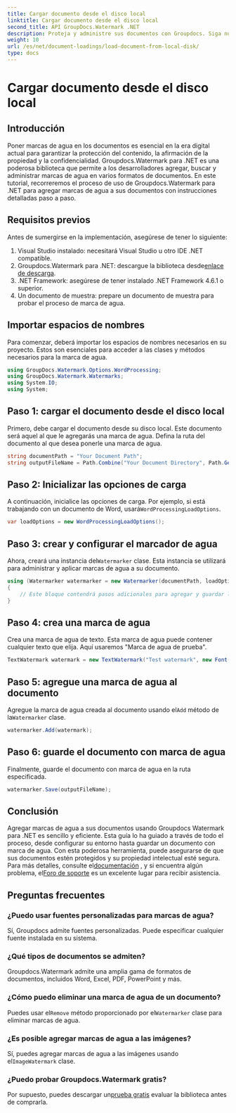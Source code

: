 ```yaml
---
title: Cargar documento desde el disco local
linktitle: Cargar documento desde el disco local
second_title: API GroupDocs.Watermark .NET
description: Proteja y administre sus documentos con Groupdocs. Siga nuestra guía detallada para agregar marcas de agua sin problemas.
weight: 10
url: /es/net/document-loadings/load-document-from-local-disk/
type: docs
---
```

# Cargar documento desde el disco local

## Introducción
Poner marcas de agua en los documentos es esencial en la era digital actual para garantizar la protección del contenido, la afirmación de la propiedad y la confidencialidad. Groupdocs.Watermark para .NET es una poderosa biblioteca que permite a los desarrolladores agregar, buscar y administrar marcas de agua en varios formatos de documentos. En este tutorial, recorreremos el proceso de uso de Groupdocs.Watermark para .NET para agregar marcas de agua a sus documentos con instrucciones detalladas paso a paso.
## Requisitos previos
Antes de sumergirse en la implementación, asegúrese de tener lo siguiente:
1. Visual Studio instalado: necesitará Visual Studio u otro IDE .NET compatible.
2.  Groupdocs.Watermark para .NET: descargue la biblioteca desde[enlace de descarga](https://releases.groupdocs.com/Watermark/net/).
3. .NET Framework: asegúrese de tener instalado .NET Framework 4.6.1 o superior.
4. Un documento de muestra: prepare un documento de muestra para probar el proceso de marca de agua.
## Importar espacios de nombres
Para comenzar, deberá importar los espacios de nombres necesarios en su proyecto. Estos son esenciales para acceder a las clases y métodos necesarios para la marca de agua.
```csharp
using GroupDocs.Watermark.Options.WordProcessing;
using GroupDocs.Watermark.Watermarks;
using System.IO;
using System;
```
## Paso 1: cargar el documento desde el disco local
Primero, debe cargar el documento desde su disco local. Este documento será aquel al que le agregarás una marca de agua.
Defina la ruta del documento al que desea ponerle una marca de agua.
```csharp
string documentPath = "Your Document Path";
string outputFileName = Path.Combine("Your Document Directory", Path.GetFileName(documentPath));
```
## Paso 2: Inicializar las opciones de carga
 A continuación, inicialice las opciones de carga. Por ejemplo, si está trabajando con un documento de Word, usará`WordProcessingLoadOptions`.
```csharp
var loadOptions = new WordProcessingLoadOptions();
```
## Paso 3: crear y configurar el marcador de agua
 Ahora, creará una instancia del`Watermarker` clase. Esta instancia se utilizará para administrar y aplicar marcas de agua a su documento.
```csharp
using (Watermarker watermarker = new Watermarker(documentPath, loadOptions))
{
    // Este bloque contendrá pasos adicionales para agregar y guardar la marca de agua.
}
```
## Paso 4: crea una marca de agua
Crea una marca de agua de texto. Esta marca de agua puede contener cualquier texto que elija. Aquí usaremos "Marca de agua de prueba".
```csharp
TextWatermark watermark = new TextWatermark("Test watermark", new Font("Arial", 12));
```
## Paso 5: agregue una marca de agua al documento
Agregue la marca de agua creada al documento usando el`Add` método de la`Watermarker` clase.
```csharp
watermarker.Add(watermark);
```
## Paso 6: guarde el documento con marca de agua
Finalmente, guarde el documento con marca de agua en la ruta especificada.
```csharp
watermarker.Save(outputFileName);
```

## Conclusión
Agregar marcas de agua a sus documentos usando Groupdocs Watermark para .NET es sencillo y eficiente. Esta guía lo ha guiado a través de todo el proceso, desde configurar su entorno hasta guardar un documento con marca de agua. Con esta poderosa herramienta, puede asegurarse de que sus documentos estén protegidos y su propiedad intelectual esté segura. 
 Para más detalles, consulte el[documentación](https://tutorials.groupdocs.com/Watermark/net/) , y si encuentra algún problema, el[Foro de soporte](https://forum.groupdocs.com/c/watermark/19) es un excelente lugar para recibir asistencia. 
## Preguntas frecuentes
### ¿Puedo usar fuentes personalizadas para marcas de agua?
Sí, Groupdocs admite fuentes personalizadas. Puede especificar cualquier fuente instalada en su sistema.
### ¿Qué tipos de documentos se admiten?
Groupdocs.Watermark admite una amplia gama de formatos de documentos, incluidos Word, Excel, PDF, PowerPoint y más.
### ¿Cómo puedo eliminar una marca de agua de un documento?
 Puedes usar el`Remove` método proporcionado por el`Watermarker` clase para eliminar marcas de agua.
### ¿Es posible agregar marcas de agua a las imágenes?
 Sí, puedes agregar marcas de agua a las imágenes usando el`ImageWatermark` clase.
### ¿Puedo probar Groupdocs.Watermark gratis?
 Por supuesto, puedes descargar un[prueba gratis](https://releases.groupdocs.com/) evaluar la biblioteca antes de comprarla.